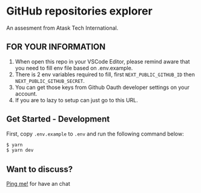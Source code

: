 # GitHub repositories explorer

An assesment from Atask Tech International.

## FOR YOUR INFORMATION

1. When open this repo in your VSCode Editor, please remind aware that you need to fill env file based on .env.example.
2. There is 2 env variables required to fill, first `NEXT_PUBLIC_GITHUB_ID` then `NEXT_PUBLIC_GITHUB_SECRET`.
3. You can get those keys from Github Oauth developer settings on your account.
4. If you are to lazy to setup can just go to this URL.

## Get Started - Development

First, copy `.env.example` to `.env` and run the following command below:

```sh
$ yarn
$ yarn dev
```

## Want to discuss?

[Ping me!](mailto:rifky.rangkuti@gmail.com) for have an chat
